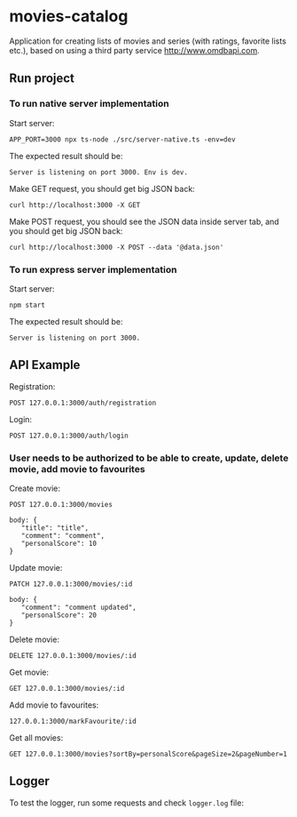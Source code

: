 # movies-catalog

Application for creating lists of movies and series (with ratings, favorite lists etc.), based on using a third party service http://www.omdbapi.com.

## Run project

### To run native server implementation

Start server:

```
APP_PORT=3000 npx ts-node ./src/server-native.ts -env=dev
```

The expected result should be:

```
Server is listening on port 3000. Env is dev.
```

Make GET request, you should get big JSON back:

```
curl http://localhost:3000 -X GET
```

Make POST request, you should see the JSON data inside server tab, and you should get big JSON back:

```
curl http://localhost:3000 -X POST --data '@data.json'
```

### To run express server implementation

Start server:

```
npm start
```

The expected result should be:

```
Server is listening on port 3000.
```

## API Example

Registration:

```
POST 127.0.0.1:3000/auth/registration

```

Login:

```
POST 127.0.0.1:3000/auth/login

```

### User needs to be authorized to be able to create, update, delete movie, add movie to favourites

Create movie:

```
POST 127.0.0.1:3000/movies

body: {
   "title": "title",
   "comment": "comment",
   "personalScore": 10
}
```

Update movie:

```
PATCH 127.0.0.1:3000/movies/:id

body: {
   "comment": "comment updated",
   "personalScore": 20
}
```

Delete movie:

```
DELETE 127.0.0.1:3000/movies/:id
```

Get movie:

```
GET 127.0.0.1:3000/movies/:id
```

Add movie to favourites:

```
127.0.0.1:3000/markFavourite/:id
```

Get all movies:

```
GET 127.0.0.1:3000/movies?sortBy=personalScore&pageSize=2&pageNumber=1
```

## Logger

To test the logger, run some requests and check `logger.log` file:
